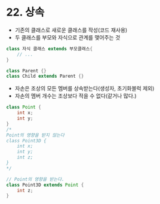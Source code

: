 # 22. 상속

- 기존의 클래스로 새로운 클래스를 작성(코드 재사용)
- 두 클래스를 부모와 자식으로 관계를 맺어주는 것

```java
class 자식 클래스 extends 부모클래스{
    // ...
}

class Parent {}
class Child extends Parent {}
```



- 자손은 조상의 모든 멤버를 상속받는다(생성자, 초기화블럭 제외)
- 자손의 멤버 개수는 조상보다 적을 수 없다(같거나 많다.)

 

```java
class Point {
    int x;
    int y;
}
/*
Point의 영향을 받지 않는다
class Point3D {
	int x;
	int y;
	int z;
}
*/

// Point의 영향을 받는다.
class Point3D extends Point {
    int z;
}
```




